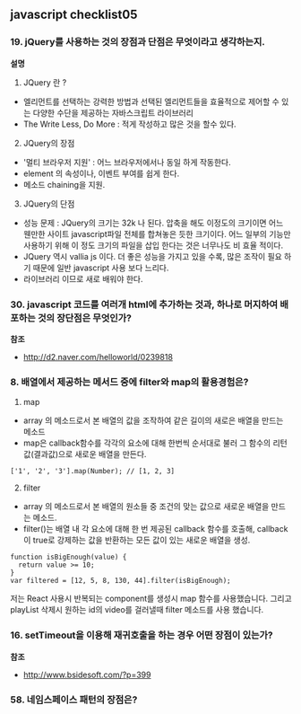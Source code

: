 ## javascript checklist05

### 19. jQuery를 사용하는 것의 장점과 단점은 무엇이라고 생각하는지.

**설명**

1. JQuery 란 ? 

- 엘리먼트를 선택하는 강력한 방법과 선택된 엘리먼트들을 효율적으로 제어할 수 있는 다양한 수단을 제공하는 자바스크립트 라이브러리
- The Write Less, Do More : 적게 작성하고 많은 것을 할수 있다. 

2. JQuery의 장점 
- '멀티 브라우저 지원' : 어느 브라우저에서나 동일 하게 작동한다.
- element 의 속성이나, 이벤트 부여를 쉽게 한다.
- 메소드 chaining을 지원.

3. JQuery의 단점
- 성능 문제 : JQuery의 크기는 32k 나 된다. 압축을 해도 이정도의 크기이면 어느 웬만한 사이트 javascript파일 전체를 합쳐놓은 듯한 크기이다. 어느 일부의 기능만 사용하기 위해 이 정도 크기의 파일을 삽입 한다는 것은  너무나도 비 효율 적이다.
- JQuery 역시 vallia js 이다. 더 좋은 성능을 가지고 있을 수록, 많은 조작이 필요 하기 때문에 일반 javascript 사용 보다 느리다.
- 라이브러리 이므로 새로 배워야 한다.


### 30. javascript 코드를 여러개 html에 추가하는 것과, 하나로 머지하여 배포하는 것의 장단점은 무엇인가? 





**참조**
- http://d2.naver.com/helloworld/0239818

### 8. 배열에서 제공하는 메서드 중에 filter와 map의 활용경험은? 

1. map 
- array 의 메소드로서 본 배열의 값을 조작하여 같은 길이의 새로은 배열을 만드는 메소드
- map은 callback함수를 각각의 요소에 대해 한번씩 순서대로 불러 그 함수의 리턴값(결과값)으로 새로운 배열을 만든다.

~~~
['1', '2', '3'].map(Number); // [1, 2, 3]
~~~


2. filter
- array 의 메소드로서 본 배열의 원소들 중 조건의 맞는 값으로 새로운 배열을 만드는 메소드.
- filter()는 배열 내 각 요소에 대해 한 번 제공된 callback 함수를 호출해, callback이 true로 강제하는 값을 반환하는 모든 값이 있는 새로운 배열을 생성.

~~~
function isBigEnough(value) {
  return value >= 10;
}
var filtered = [12, 5, 8, 130, 44].filter(isBigEnough);
~~~

저는 React 사용시 반복되는 component를 생성시 map 함수를 사용했습니다. 그리고 playList 삭제시 원하는 id의 video를 걸러낼때 filter 메소드를 사용 했습니다.

### 16. setTimeout을 이용해 재귀호출을 하는 경우 어떤 장점이 있는가? 

**참조**
- http://www.bsidesoft.com/?p=399

### 58. 네임스페이스 패턴의 장점은? 

